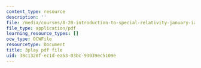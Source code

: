 ```yaml
---
content_type: resource
description: ''
file: /media/courses/8-20-introduction-to-special-relativity-january-iap-2021/38c1328fec1dea5303bc93039ec5109e_icqwK_WyoII.pdf
file_type: application/pdf
learning_resource_types: []
ocw_type: OCWFile
resourcetype: Document
title: 3play pdf file
uid: 38c1328f-ec1d-ea53-03bc-93039ec5109e
---
```

